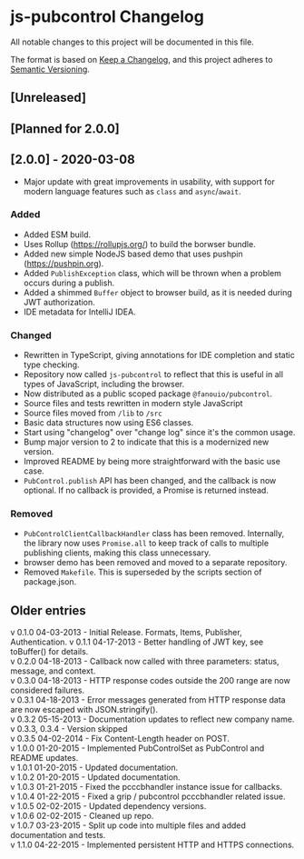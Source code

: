 # js-pubcontrol Changelog

All notable changes to this project will be documented in this file.

The format is based on [Keep a Changelog](https://keepachangelog.com/en/1.0.0/),
and this project adheres to [Semantic Versioning](https://semver.org/spec/v2.0.0.html).

## [Unreleased]

## [Planned for 2.0.0]

## [2.0.0] - 2020-03-08
- Major update with great improvements in usability, with support for modern
  language features such as `class` and `async`/`await`.

### Added
- Added ESM build.
- Uses Rollup (https://rollupjs.org/) to build the borwser bundle.
- Added new simple NodeJS based demo that uses pushpin (https://pushpin.org).
- Added `PublishException` class, which will be thrown when a problem occurs during a publish.
- Added a shimmed `Buffer` object to browser build, as it is needed during JWT authorization.
- IDE metadata for IntelliJ IDEA.

### Changed
- Rewritten in TypeScript, giving annotations for IDE completion and static type checking.
- Repository now called `js-pubcontrol` to reflect that this is useful in all types of JavaScript,
  including the browser.
- Now distributed as a public scoped package `@fanouio/pubcontrol`.
- Source files and tests rewritten in modern style JavaScript
- Source files moved from `/lib` to `/src`
- Basic data structures now using ES6 classes.
- Start using "changelog" over "change log" since it's the common usage.
- Bump major version to 2 to indicate that this is a modernized new version.
- Improved README by being more straightforward with the basic use case.
- `PubControl.publish` API has been changed, and the callback is now optional.
  If no callback is provided, a Promise is returned instead.

### Removed
- `PubControlClientCallbackHandler` class has been removed. Internally, the library now uses
  `Promise.all` to keep track of calls to multiple publishing clients, making this
  class unnecessary.
- browser demo has been removed and moved to a separate repository.
- Removed `Makefile`. This is superseded by the scripts section of package.json.

## Older entries

v 0.1.0 04-03-2013  - Initial Release. Formats, Items, Publisher, Authentication.
v 0.1.1 04-17-2013  - Better handling of JWT key, see toBuffer() for details.  
v 0.2.0 04-18-2013  - Callback now called with three parameters: status, message, and context.  
v 0.3.0 04-18-2013  - HTTP response codes outside the 200 range are now considered failures.  
v 0.3.1 04-18-2013  - Error messages generated from HTTP response data are now escaped with JSON.stringify().  
v 0.3.2 05-15-2013  - Documentation updates to reflect new company name.  
v 0.3.3, 0.3.4      - Version skipped  
v 0.3.5 04-02-2014  - Fix Content-Length header on POST.  
v 1.0.0 01-20-2015  - Implemented PubControlSet as PubControl and README updates.  
v 1.0.1 01-20-2015  - Updated documentation.  
v 1.0.2 01-20-2015  - Updated documentation.  
v 1.0.3 01-21-2015  - Fixed the pcccbhandler instance issue for callbacks.  
v 1.0.4 01-22-2015  - Fixed a grip / pubcontrol pcccbhandler related issue.  
v 1.0.5 02-02-2015  - Updated dependency versions.  
v 1.0.6 02-02-2015  - Cleaned up repo.  
v 1.0.7 03-23-2015  - Split up code into multiple files and added documentation and tests.  
v 1.1.0 04-22-2015  - Implemented persistent HTTP and HTTPS connections.
